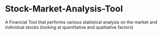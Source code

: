 # Stock-Market-Analysis-Tool
A Financial Tool that performs various statistical analysis on the market and individual stocks (looking at quantitative and qualitative factors)
